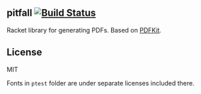 pitfall [![Build Status](https://travis-ci.org/mbutterick/pitfall.svg?branch=master)](https://travis-ci.org/mbutterick/pitfall)
-
Racket library for generating PDFs. Based on [PDFKit](https://github.com/devongovett/pdfkit).


License
-

MIT

Fonts in `ptest` folder are under separate licenses included there.
